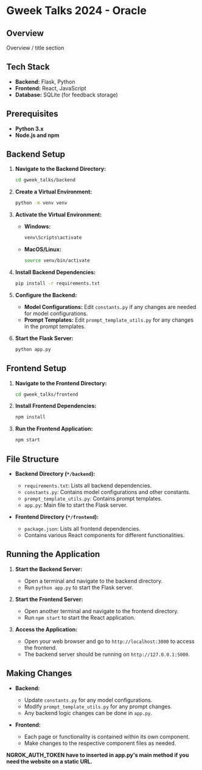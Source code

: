 # Gweek Talks 2024 - Oracle

## Overview
Overview / title section

## Tech Stack
- **Backend:** Flask, Python
- **Frontend:** React, JavaScript
- **Database:** SQLite (for feedback storage)

## Prerequisites
- **Python 3.x**
- **Node.js and npm**

## Backend Setup

1. **Navigate to the Backend Directory:**
    ```bash
    cd gweek_talks/backend
    ```

2. **Create a Virtual Environment:**
    ```bash
    python -m venv venv
    ```

3. **Activate the Virtual Environment:**
    - **Windows:**
        ```bash
        venv\Scripts\activate
        ```
    - **MacOS/Linux:**
        ```bash
        source venv/bin/activate
        ```

4. **Install Backend Dependencies:**
    ```bash
    pip install -r requirements.txt
    ```

5. **Configure the Backend:**
    - **Model Configurations:** Edit `constants.py` if any changes are needed for model configurations.
    - **Prompt Templates:** Edit `prompt_template_utils.py` for any changes in the prompt templates.

6. **Start the Flask Server:**
    ```bash
    python app.py
    ```

## Frontend Setup

1. **Navigate to the Frontend Directory:**
    ```bash
    cd gweek_talks/frontend
    ```

2. **Install Frontend Dependencies:**
    ```bash
    npm install
    ```

3. **Run the Frontend Application:**
    ```bash
    npm start
    ```

## File Structure

- **Backend Directory (`*/backend`):**
    - `requirements.txt`: Lists all backend dependencies.
    - `constants.py`: Contains model configurations and other constants.
    - `prompt_template_utils.py`: Contains prompt templates.
    - `app.py`: Main file to start the Flask server.

- **Frontend Directory (`*/frontend`):**
    - `package.json`: Lists all frontend dependencies.
    - Contains various React components for different functionalities.

## Running the Application

1. **Start the Backend Server:**
    - Open a terminal and navigate to the backend directory.
    - Run `python app.py` to start the Flask server.

2. **Start the Frontend Server:**
    - Open another terminal and navigate to the frontend directory.
    - Run `npm start` to start the React application.

3. **Access the Application:**
    - Open your web browser and go to `http://localhost:3000` to access the frontend.
    - The backend server should be running on `http://127.0.0.1:5000`.

## Making Changes

- **Backend:**
    - Update `constants.py` for any model configurations.
    - Modify `prompt_template_utils.py` for any prompt changes.
    - Any backend logic changes can be done in `app.py`.

- **Frontend:**
    - Each page or functionality is contained within its own component.
    - Make changes to the respective component files as needed.








**NGROK_AUTH_TOKEN have to inserted in app.py's main method if you need the website on a static URL.**

